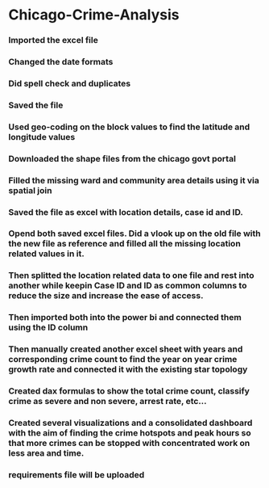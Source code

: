 # Chicago-Crime-Analysis
### Imported the excel file
### Changed the date formats
### Did spell check and duplicates
### Saved the file
### Used geo-coding on the block values to find the latitude and longitude values
### Downloaded the shape files from the chicago govt portal
### Filled the missing ward and community area details using it via spatial join
### Saved the file as excel with location details, case id and ID.
### Opend both saved excel files. Did a vlook up on the old file with the new file as reference and filled all the missing location related values in it.
### Then splitted the location related data to one file and rest into another while keepin Case ID and ID as common columns to reduce the size and increase the ease of access.
### Then imported both into the power bi and connected them using the ID column
### Then manually created another excel sheet with years and corresponding crime count to find the year on year crime growth rate and connected it with the existing star topology
### Created dax formulas to show the total crime count,  classify crime as severe and non severe, arrest rate, etc…
### Created several visualizations and a consolidated dashboard with the aim of finding the crime hotspots and peak hours so that more crimes can be stopped with concentrated work on less area and time.
### requirements file will be uploaded 

